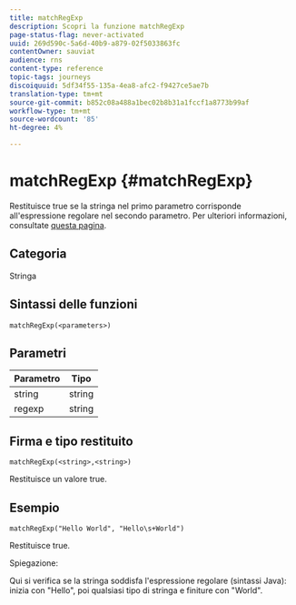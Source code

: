 ```yaml
---
title: matchRegExp
description: Scopri la funzione matchRegExp
page-status-flag: never-activated
uuid: 269d590c-5a6d-40b9-a879-02f5033863fc
contentOwner: sauviat
audience: rns
content-type: reference
topic-tags: journeys
discoiquuid: 5df34f55-135a-4ea8-afc2-f9427ce5ae7b
translation-type: tm+mt
source-git-commit: b852c08a488a1bec02b8b31a1fccf1a8773b99af
workflow-type: tm+mt
source-wordcount: '85'
ht-degree: 4%

---
```



# matchRegExp {#matchRegExp}

Restituisce true se la stringa nel primo parametro corrisponde all&#39;espressione regolare nel secondo parametro. Per ulteriori informazioni, consultate [questa pagina](https://docs.oracle.com/javase/7/docs/api/java/util/regex/Pattern.html).

## Categoria

Stringa

## Sintassi delle funzioni

`matchRegExp(<parameters>)`

## Parametri

| Parametro | Tipo |
|--- |--- |
| string | string |
| regexp | string |

## Firma e tipo restituito

`matchRegExp(<string>,<string>)`

Restituisce un valore true.

## Esempio

`matchRegExp("Hello World", "Hello\s+World")`

Restituisce true.

Spiegazione:

Qui si verifica se la stringa soddisfa l&#39;espressione regolare (sintassi Java): inizia con &quot;Hello&quot;, poi qualsiasi tipo di stringa e finiture con &quot;World&quot;.
